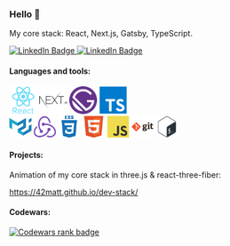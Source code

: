### Hello 👋


My core stack: React, Next.js, Gatsby, TypeScript.
<div id="badges">
    <a href="https://www.mcraft.dev" target="_blank">

  <img src="https://img.shields.io/badge/My_Website-orange?style=for-the-badge&logo=gatsby&logoColor=white" alt="LinkedIn Badge"/>



 </a>
<a href="https://www.linkedin.com/in/mateusz-dziadosz" target="_blank">
  <img src="https://img.shields.io/badge/LinkedIn-blue?style=for-the-badge&logo=linkedin&logoColor=white" alt="LinkedIn Badge"/>
 </a> 

</div>

#### Languages and tools:
<div align="left">
  <img src="https://github.com/devicons/devicon/blob/master/icons/react/react-original-wordmark.svg" title="React" alt="React" width="50" height="50"/>
  <img src="https://raw.githubusercontent.com/devicons/devicon/master/icons/nextjs/nextjs-original-wordmark.svg" title="Next.js" alt="Next.js" width="50" height="50"/>
  <img src="https://github.com/devicons/devicon/blob/master/icons/gatsby/gatsby-original.svg" title="Gatsby"  alt="Gatsby" width="50" height="50"/>
    <img src="https://raw.githubusercontent.com/devicons/devicon/master/icons/typescript/typescript-original.svg" title="TypeScript"  alt="Typescript" width="50" height="50"/>
</br>
  <img src="https://github.com/devicons/devicon/blob/master/icons/materialui/materialui-original.svg" title="Material UI" alt="Material UI" width="40" height="40"/>
  <img src="https://github.com/devicons/devicon/blob/master/icons/redux/redux-original.svg" title="Redux" alt="Redux " width="40" height="40"/>
  <img src="https://github.com/devicons/devicon/blob/master/icons/css3/css3-plain-wordmark.svg"  title="CSS3" alt="CSS" width="40" height="40"/>
  <img src="https://github.com/devicons/devicon/blob/master/icons/html5/html5-original.svg" title="HTML5" alt="HTML" width="40" height="40"/>
  <img src="https://github.com/devicons/devicon/blob/master/icons/javascript/javascript-original.svg" title="JavaScript" alt="JavaScript" width="40" height="40"/>
  <img src="https://github.com/devicons/devicon/blob/master/icons/git/git-original-wordmark.svg" title="Git" alt="Git" width="40" height="40"/>
   <img src="https://raw.githubusercontent.com/devicons/devicon/master/icons/bash/bash-original.svg" title="Git" alt="Git" width="40" height="40"/>

</div>


#### Projects:

Animation of my core stack in three.js & react-three-fiber:

https://42matt.github.io/dev-stack/


#### Codewars: 
 <a href="https://www.codewars.com/users/42Matt/" target="_blank">
  <img src="https://www.codewars.com/users/42Matt/badges/large" alt="Codewars rank badge" />
 </a>


<!--[![Anurag's GitHub stats](https://github-readme-stats.vercel.app/api?username=42Matt)](https://github.com/anuraghazra/github-readme-stats) -->

<!--
**42Matt/42Matt** is a ✨ _special_ ✨ repository because its `README.md` (this file) appears on your GitHub profile.

Here are some ideas to get you started:

- 🔭 I’m currently working on ...
- 🌱 I’m currently learning ...
- 👯 I’m looking to collaborate on ...
- 🤔 I’m looking for help with ...
- 💬 Ask me about ...
- 📫 How to reach me: ...
- 😄 Pronouns: ...
- ⚡ Fun fact: ...
-->
